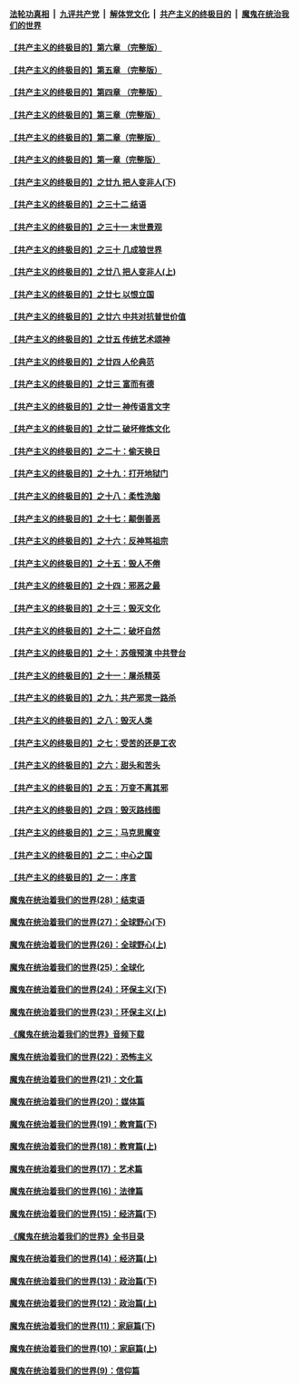 ####  [法轮功真相](../../../../basic/blob/master/README.md?t=01080401) &nbsp;|&nbsp; [九评共产党](../../../../9ping.md/blob/master/README.md?t=01080401) &nbsp;|&nbsp; [解体党文化](../../../../jtdwh.md/blob/master/README.md?t=01080401)  &nbsp;|&nbsp; [共产主义的终极目的](../../../../gczydzjmd.md/blob/master/README.md?t=01080401) &nbsp;|&nbsp; [魔鬼在统治我们的世界](../../../../mgztzwmdsj.md/blob/master/README.md?t=01080401) 

#### [【共产主义的终极目的】第六章 （完整版）](../pages/nsc422/n11428913.md?t=01080401) 

#### [【共产主义的终极目的】第五章 （完整版）](../pages/nsc422/n11428912.md?t=01080401) 

#### [【共产主义的终极目的】第四章 （完整版）](../pages/nsc422/n11428907.md?t=01080401) 

#### [【共产主义的终极目的】第三章（完整版）](../pages/nsc422/n11428848.md?t=01080401) 

#### [【共产主义的终极目的】第二章（完整版）](../pages/nsc422/n11428831.md?t=01080401) 

#### [【共产主义的终极目的】第一章（完整版）](../pages/nsc422/n11417651.md?t=01080401) 

#### [【共产主义的终极目的】之廿九 把人变非人(下)](../pages/nsc422/n11344140.md?t=01080401) 

#### [【共产主义的终极目的】之三十二 结语](../pages/nsc422/n11360535.md?t=01080401) 

#### [【共产主义的终极目的】之三十一 末世景观](../pages/nsc422/n11351129.md?t=01080401) 

#### [【共产主义的终极目的】之三十 几成狼世界](../pages/nsc422/n11348280.md?t=01080401) 

#### [【共产主义的终极目的】之廿八 把人变非人(上)](../pages/nsc422/n11340492.md?t=01080401) 

#### [【共产主义的终极目的】之廿七 以恨立国](../pages/nsc422/n11336944.md?t=01080401) 

#### [【共产主义的终极目的】之廿六 中共对抗普世价值](../pages/nsc422/n11324785.md?t=01080401) 

#### [【共产主义的终极目的】之廿五 传统艺术颂神](../pages/nsc422/n11296396.md?t=01080401) 

#### [【共产主义的终极目的】之廿四 人伦典范](../pages/nsc422/n11296397.md?t=01080401) 

#### [【共产主义的终极目的】之廿三 富而有德](../pages/nsc422/n11283598.md?t=01080401) 

#### [【共产主义的终极目的】之廿一 神传语言文字](../pages/nsc422/n11263265.md?t=01080401) 

#### [【共产主义的终极目的】之廿二 破坏修炼文化](../pages/nsc422/n11245728.md?t=01080401) 

#### [【共产主义的终极目的】之二十：偷天换日](../pages/nsc422/n11238846.md?t=01080401) 

#### [【共产主义的终极目的】之十九：打开地狱门](../pages/nsc422/n11206376.md?t=01080401) 

#### [【共产主义的终极目的】之十八：柔性洗脑](../pages/nsc422/n11199994.md?t=01080401) 

#### [【共产主义的终极目的】之十七：颠倒善恶](../pages/nsc422/n11179782.md?t=01080401) 

#### [【共产主义的终极目的】之十六：反神骂祖宗](../pages/nsc422/n11166798.md?t=01080401) 

#### [【共产主义的终极目的】之十五：毁人不倦](../pages/nsc422/n11166792.md?t=01080401) 

#### [【共产主义的终极目的】之十四：邪恶之最](../pages/nsc422/n11150249.md?t=01080401) 

#### [【共产主义的终极目的】之十三：毁灭文化](../pages/nsc422/n11135227.md?t=01080401) 

#### [【共产主义的终极目的】之十二：破坏自然](../pages/nsc422/n11135214.md?t=01080401) 

#### [【共产主义的终极目的】之十：苏俄预演 中共登台](../pages/nsc422/n11118424.md?t=01080401) 

#### [【共产主义的终极目的】之十一：屠杀精英](../pages/nsc422/n11118442.md?t=01080401) 

#### [【共产主义的终极目的】之九：共产邪灵一路杀](../pages/nsc422/n11114139.md?t=01080401) 

#### [【共产主义的终极目的】之八：毁灭人类](../pages/nsc422/n11108503.md?t=01080401) 

#### [【共产主义的终极目的】之七：受苦的还是工农](../pages/nsc422/n11101809.md?t=01080401) 

#### [【共产主义的终极目的】之六：甜头和苦头](../pages/nsc422/n11096971.md?t=01080401) 

#### [【共产主义的终极目的】之五：万变不离其邪](../pages/nsc422/n11091285.md?t=01080401) 

#### [【共产主义的终极目的】之四：毁灭路线图](../pages/nsc422/n11086284.md?t=01080401) 

#### [【共产主义的终极目的】之三：马克思魔变](../pages/nsc422/n11061941.md?t=01080401) 

#### [【共产主义的终极目的】之二：中心之国](../pages/nsc422/n11047728.md?t=01080401) 

#### [【共产主义的终极目的】之一：序言](../pages/nsc422/n11086077.md?t=01080401) 

#### [魔鬼在统治着我们的世界(28)：结束语](../pages/nsc422/n10936246.md?t=01080401) 

#### [魔鬼在统治着我们的世界(27)：全球野心(下)](../pages/nsc422/n10928319.md?t=01080401) 

#### [魔鬼在统治着我们的世界(26)：全球野心(上)](../pages/nsc422/n10900318.md?t=01080401) 

#### [魔鬼在统治着我们的世界(25)：全球化](../pages/nsc422/n10788205.md?t=01080401) 

#### [魔鬼在统治着我们的世界(24)：环保主义(下)](../pages/nsc422/n10695307.md?t=01080401) 

#### [魔鬼在统治着我们的世界(23)：环保主义(上)](../pages/nsc422/n10688613.md?t=01080401) 

#### [《魔鬼在统治着我们的世界》音频下载](../pages/nsc422/n10635553.md?t=01080401) 

#### [魔鬼在统治着我们的世界(22)：恐怖主义](../pages/nsc422/n10614727.md?t=01080401) 

#### [魔鬼在统治着我们的世界(21)：文化篇](../pages/nsc422/n10597706.md?t=01080401) 

#### [魔鬼在统治着我们的世界(20)：媒体篇](../pages/nsc422/n10586579.md?t=01080401) 

#### [魔鬼在统治着我们的世界(19)：教育篇(下)](../pages/nsc422/n10564808.md?t=01080401) 

#### [魔鬼在统治着我们的世界(18)：教育篇(上)](../pages/nsc422/n10526970.md?t=01080401) 

#### [魔鬼在统治着我们的世界(17)：艺术篇](../pages/nsc422/n10499093.md?t=01080401) 

#### [魔鬼在统治着我们的世界(16)：法律篇](../pages/nsc422/n10485969.md?t=01080401) 

#### [魔鬼在统治着我们的世界(15)：经济篇(下)](../pages/nsc422/n10469975.md?t=01080401) 

#### [《魔鬼在统治着我们的世界》全书目录](../pages/nsc422/n10464261.md?t=01080401) 

#### [魔鬼在统治着我们的世界(14)：经济篇(上)](../pages/nsc422/n10457370.md?t=01080401) 

#### [魔鬼在统治着我们的世界(13)：政治篇(下)](../pages/nsc422/n10448270.md?t=01080401) 

#### [魔鬼在统治着我们的世界(12)：政治篇(上)](../pages/nsc422/n10444576.md?t=01080401) 

#### [魔鬼在统治着我们的世界(11)：家庭篇(下)](../pages/nsc422/n10440961.md?t=01080401) 

#### [魔鬼在统治着我们的世界(10)：家庭篇(上)](../pages/nsc422/n10435448.md?t=01080401) 

#### [魔鬼在统治着我们的世界(9)：信仰篇](../pages/nsc422/n10432159.md?t=01080401) 

